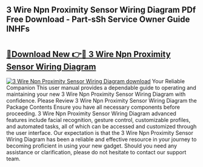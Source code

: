 ## 3 Wire Npn Proximity Sensor Wiring Diagram PDf Free Download - Part-sSh Service Owner Guide lNHFs

# <h2><a href="http://dfswt09.blite.top/?on=3+Wire+Npn+Proximity+Sensor+Wiring+Diagram">🔗Download New 👉🔴 3 Wire Npn Proximity Sensor Wiring Diagram</a></h2>

[![3 Wire Npn Proximity Sensor Wiring Diagram download](https://i.imgur.com/lujVjoI.png)](http://dfswt09.blite.top/?on=3+Wire+Npn+Proximity+Sensor+Wiring+Diagram)
Your Reliable Companion This user manual provides a dependable guide to operating and maintaining your new 3 Wire Npn Proximity Sensor Wiring Diagram with confidence. Please Review 3 Wire Npn Proximity Sensor Wiring Diagram the Package Contents Ensure you have all necessary components before proceeding. 3 Wire Npn Proximity Sensor Wiring Diagram advanced features include facial recognition, gesture control, customizable profiles, and automated tasks, all of which can be accessed and customized through the user interface. Our expectation is that the 3 Wire Npn Proximity Sensor Wiring Diagram has been a reliable and effective resource in your journey to becoming proficient in using your new gadget. Should you need any assistance or clarification, please do not hesitate to contact our support team.
